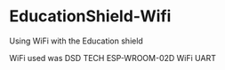 # EducationShield-Wifi
Using WiFi with the Education shield

WiFi used was DSD TECH ESP-WROOM-02D WiFi UART
